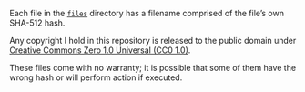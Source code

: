 <!-- SPDX-License-Identifier: CC0-1.0 -->
Each file in the [`files`](./files/) directory has a filename comprised of the file’s own SHA-&NoBreak;512 hash.

Any copyright I hold in this repository is released to the public domain under [Creative Commons Zero 1.0 Universal (CC0&nbsp;1.0)](https://creativecommons.org/publicdomain/zero/1.0/).

These files come with no warranty; it is possible that some of them have the wrong hash or will perform action if executed.
